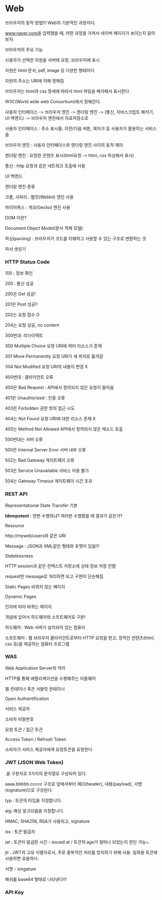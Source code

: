 # Web

브라우저의 동작 방법!!! Web의 기본적인 과정이다.

www.naver.com을 입력했을 때, 어떤 과정을 거쳐서 네이버 페이지가 보이는지 알아보자.

브라우저의 주요 기능

사용자가 선택한 자원을 서버에 요청, 브라우저에 표시

자원은 html 문서, pdf, image 등 다양한 형태이다

자원의 주소는 URI에 의해 정해짐

브라우저는 html과 css 명세에 따라서 html 파일을 해석해서 표시한다.

W3C(World wide web Consortium)에서 정해진다.

사용자 인터페이스 -> 브라우저 엔진 -> 렌더링 엔진 -> (통신, 자바스크립트 해석기, UI 백엔드) -> 브라우저 엔진에서 자료저장소로

사용자 인터페이스 : 주소 표시줄, 이전/다음 버튼, 북마크 등 사용자가 활용하는 서비스들

브라우저 엔진 : 사용자 인터페이스와 렌더링 엔진 사이의 동작 제어

렌더링 엔진 : 요청한 콘텐츠 표시(html요청 -> html, css 파싱해서 표시)

통신 : http 요청과 같은 네트워크 호출에 사용

UI 백엔드

렌더링 엔진 종류

크롬, 사파리 : 웹킷(Webkit) 엔진 사용

파이어폭스 : 게코(Gecko) 엔진 사용

DOM 이란?

Document Object Model(문서 객체 모델)

파싱(parsing) : 브라우저가 코드를 이해하고 사용할 수 있는 구조로 변환하는 것

파서 생성기

### HTTP Status Code

100 : 정보 확인

200 : 통신 성공

200은 Get 성공!

201은 Post 성공!!

202는 요청 접수 O

204는 요청 성공, no content

300번대: 리다이렉트

300 Multiple Choice 요청 URI에 여러 리소스가 존재

301 Move Permanently 요청 URI가 새 위치로 옮겨감

304 Not Modified 요청 URI의 내용이 변경 X

400번대 : 클라이언트 오류

400은 Bad Request : API에서 정의되지 않은 요청이 들어옴

401은 Unauthorized : 인증 오류

403은 Forbidden 권한 밖의 접근 시도

404는 Not Found 요청 URI에 대한 리소스 존재 X

405는 Method Not Allowed API에서 정의되지 않은 메소드 호출

500번대는 서버 오류

500은 Internal Server Error 서버 내부 오류

502는 Bad Gateway 게이트웨이 오류

503은 Service Unavailable 서비스 이용 불가

504는 Gateway Timeout 게이트웨이 시간 초과

### REST API

Representational State Transfer 기본

**Idempotent** : 한번 수행하냐? 여러번 수행했을 때 결과가 같은가?

Resource

http://myweb/users와 같은 URI

Message : JSON과 XML같은 형태와 포멧이 있음!!!

Statelessness

HTTP session과 같은 컨텍스트 저장소에 상태 정보 저장 안함

request만 message로 처리하면 되고 구현이 단순해짐

Static Pages 바뀌지 않는 페이지

Dynamic Pages

인자에 따라 바뀌는 페이지

개념에 있어서 하드웨어와 소프트웨어로 구분!

하드웨어 : Web 서버가 설치되어 있는 컴퓨터

소프트웨어 : 웹 브라우저 클라이언트로부터 HTTP 요청을 받고, 정적인 컨텐츠(html, css 등)을 제공하는 컴퓨터 프로그램

### WAS

Web Application Server의 약자

HTTP를 통해 애플리케이션을 수행해주는 미들웨어

웹 컨테이너 혹은 서블릿 컨테이너

Open Authentification

서비스 제공자

소비자 비밀번호

요청 토큰 / 접근 토큰

Access Token / Refresh Token

소비자가 서비스 제공자에게 요청토큰을 요청한다.

### JWT (JSON Web Token)

.을 구분자로 3가지의 문자열로 구성되어 있다.

aaaa.bbbbb.ccccc 구조로 앞에서부터 헤더(header), 내용(payload), 서명(signature)으로 구성된다.

typ : 토큰의 타입을 지정합니다.

alg: 해싱 알고리즘을 지정합니다.

HMAC, SHA256, RSA가 사용되고, signature

iss : 토큰 발급자

iat : 토큰이 발급된 시간 - issued at / 토큰의 age가 얼마나 되었는지 판단 가능ㄴ

jti : JWT의 고유 식별자로서, 주로 중복적인 처리를 방지하기 위해 사용. 일회용 토큰에 사용하면 유용하다.

서명 - singature

해쉬를 base64 형태로 나타낸다!!!

### API Key







